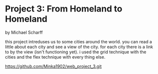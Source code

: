 # Project 3: From Homeland to Homeland

by Michael Scharff

this project intreduses us to some cities around the world. you can read a little about each city and see a view of the city.
for each city there is a link to by the view (isn't functioning yet). i used the grid technique with the cities and the flex technique with every thing else.

https://github.com/Minka1902/web_project_3.git